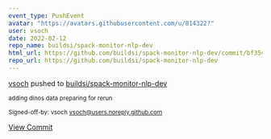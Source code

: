 ```yaml
---
event_type: PushEvent
avatar: "https://avatars.githubusercontent.com/u/814322?"
user: vsoch
date: 2022-02-12
repo_name: buildsi/spack-monitor-nlp-dev
html_url: https://github.com/buildsi/spack-monitor-nlp-dev/commit/bf354d59d91593e6225bc1b1472e4b23ea683483
repo_url: https://github.com/buildsi/spack-monitor-nlp-dev
---
```


<a href='https://github.com/vsoch' target='_blank'>vsoch</a> pushed to <a href='https://github.com/buildsi/spack-monitor-nlp-dev' target='_blank'>buildsi/spack-monitor-nlp-dev</a>

<small>adding dinos data preparing for rerun

Signed-off-by: vsoch <vsoch@users.noreply.github.com></small>

<a href='https://github.com/buildsi/spack-monitor-nlp-dev/commit/bf354d59d91593e6225bc1b1472e4b23ea683483' target='_blank'>View Commit</a>